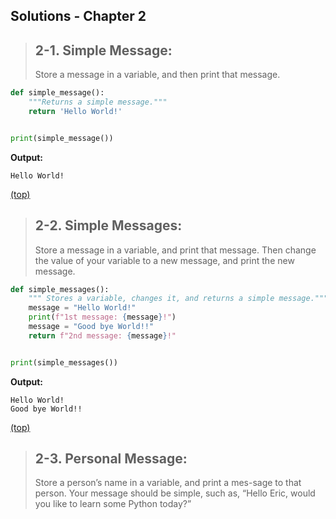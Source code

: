 <h2 id="foo"> Solutions - Chapter 2 </h2> 

> ## 2-1. Simple Message: 
> Store a message in a variable, and then print that message.

```python
def simple_message():
    """Returns a simple message."""
    return 'Hello World!'


print(simple_message())
```
**Output:**

```
Hello World!
```

[(top)](#foo)


> ## 2-2. Simple Messages:
> Store a message in a variable, and print that message.
> Then change the value of your variable to a new message, and print the new message.


```python
def simple_messages():
    """ Stores a variable, changes it, and returns a simple message."""
    message = "Hello World!"
    print(f"1st message: {message}!")
    message = "Good bye World!!"
    return f"2nd message: {message}!"


print(simple_messages())
```


**Output:**

```
Hello World!
Good bye World!!
```
[(top)](#foo)

> ## 2-3. Personal Message: 
> Store a person’s name in a variable, and print a mes-sage to that person.
> Your message should be simple, such as, “Hello Eric, would you like to learn some Python today?”
